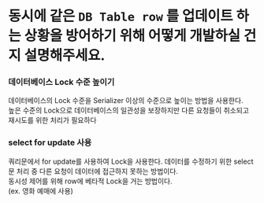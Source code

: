 # 동시에 같은 `DB Table row` 를 업데이트 하는 상황을 방어하기 위해 어떻게 개발하실 건지 설명해주세요.

### 데이터베이스 Lock 수준 높이기

데이터베이스의 Lock 수준을 Serializer 이상의 수준으로 높이는 방법을 사용한다.  
높은 수준의 Lock으로 데이터베이스의 일관성을 보장하지만 다른 요청들이 취소되고 재시도를 위한 처리가 필요하다

### select for update 사용

쿼리문에서 for update를 사용하여 Lock을 사용한다. 데이터를 수정하기 위한 select문 처리 중 다른 요청이 데이터에 접근하지 못하는 방법이다.  
동시성 제어를 위해 row에 베타적 Lock을 거는 방법이다.  
(ex. 영화 예매에 사용)

